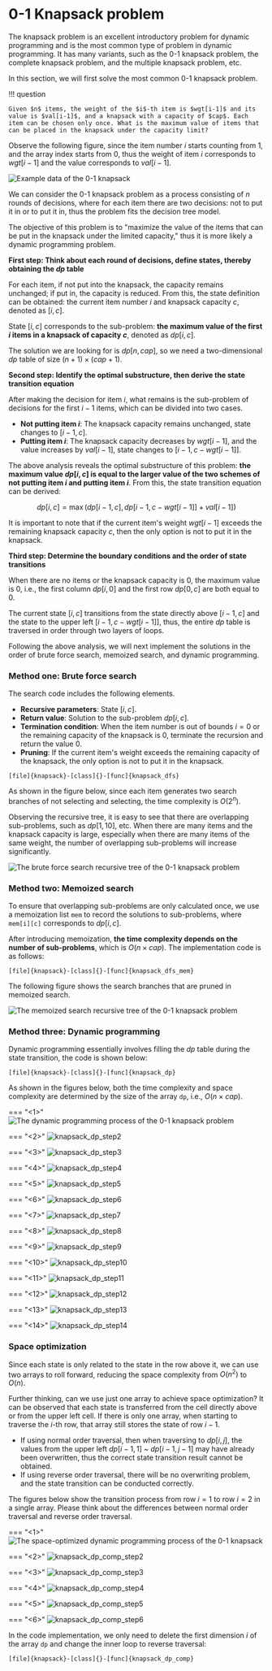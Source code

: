 # 0-1 Knapsack problem

The knapsack problem is an excellent introductory problem for dynamic programming and is the most common type of problem in dynamic programming. It has many variants, such as the 0-1 knapsack problem, the complete knapsack problem, and the multiple knapsack problem, etc.

In this section, we will first solve the most common 0-1 knapsack problem.

!!! question

    Given $n$ items, the weight of the $i$-th item is $wgt[i-1]$ and its value is $val[i-1]$, and a knapsack with a capacity of $cap$. Each item can be chosen only once. What is the maximum value of items that can be placed in the knapsack under the capacity limit?

Observe the following figure, since the item number $i$ starts counting from 1, and the array index starts from 0, thus the weight of item $i$ corresponds to $wgt[i-1]$ and the value corresponds to $val[i-1]$.

![Example data of the 0-1 knapsack](knapsack_problem.assets/knapsack_example.png)

We can consider the 0-1 knapsack problem as a process consisting of $n$ rounds of decisions, where for each item there are two decisions: not to put it in or to put it in, thus the problem fits the decision tree model.

The objective of this problem is to "maximize the value of the items that can be put in the knapsack under the limited capacity," thus it is more likely a dynamic programming problem.

**First step: Think about each round of decisions, define states, thereby obtaining the $dp$ table**

For each item, if not put into the knapsack, the capacity remains unchanged; if put in, the capacity is reduced. From this, the state definition can be obtained: the current item number $i$ and knapsack capacity $c$, denoted as $[i, c]$.

State $[i, c]$ corresponds to the sub-problem: **the maximum value of the first $i$ items in a knapsack of capacity $c$**, denoted as $dp[i, c]$.

The solution we are looking for is $dp[n, cap]$, so we need a two-dimensional $dp$ table of size $(n+1) \times (cap+1)$.

**Second step: Identify the optimal substructure, then derive the state transition equation**

After making the decision for item $i$, what remains is the sub-problem of decisions for the first $i-1$ items, which can be divided into two cases.

- **Not putting item $i$**: The knapsack capacity remains unchanged, state changes to $[i-1, c]$.
- **Putting item $i$**: The knapsack capacity decreases by $wgt[i-1]$, and the value increases by $val[i-1]$, state changes to $[i-1, c-wgt[i-1]]$.

The above analysis reveals the optimal substructure of this problem: **the maximum value $dp[i, c]$ is equal to the larger value of the two schemes of not putting item $i$ and putting item $i$**. From this, the state transition equation can be derived:

$$
dp[i, c] = \max(dp[i-1, c], dp[i-1, c - wgt[i-1]] + val[i-1])
$$

It is important to note that if the current item's weight $wgt[i - 1]$ exceeds the remaining knapsack capacity $c$, then the only option is not to put it in the knapsack.

**Third step: Determine the boundary conditions and the order of state transitions**

When there are no items or the knapsack capacity is $0$, the maximum value is $0$, i.e., the first column $dp[i, 0]$ and the first row $dp[0, c]$ are both equal to $0$.

The current state $[i, c]$ transitions from the state directly above $[i-1, c]$ and the state to the upper left $[i-1, c-wgt[i-1]]$, thus, the entire $dp$ table is traversed in order through two layers of loops.

Following the above analysis, we will next implement the solutions in the order of brute force search, memoized search, and dynamic programming.

### Method one: Brute force search

The search code includes the following elements.

- **Recursive parameters**: State $[i, c]$.
- **Return value**: Solution to the sub-problem $dp[i, c]$.
- **Termination condition**: When the item number is out of bounds $i = 0$ or the remaining capacity of the knapsack is $0$, terminate the recursion and return the value $0$.
- **Pruning**: If the current item's weight exceeds the remaining capacity of the knapsack, the only option is not to put it in the knapsack.

```src
[file]{knapsack}-[class]{}-[func]{knapsack_dfs}
```

As shown in the figure below, since each item generates two search branches of not selecting and selecting, the time complexity is $O(2^n)$.

Observing the recursive tree, it is easy to see that there are overlapping sub-problems, such as $dp[1, 10]$, etc. When there are many items and the knapsack capacity is large, especially when there are many items of the same weight, the number of overlapping sub-problems will increase significantly.

![The brute force search recursive tree of the 0-1 knapsack problem](knapsack_problem.assets/knapsack_dfs.png)

### Method two: Memoized search

To ensure that overlapping sub-problems are only calculated once, we use a memoization list `mem` to record the solutions to sub-problems, where `mem[i][c]` corresponds to $dp[i, c]$.

After introducing memoization, **the time complexity depends on the number of sub-problems**, which is $O(n \times cap)$. The implementation code is as follows:

```src
[file]{knapsack}-[class]{}-[func]{knapsack_dfs_mem}
```

The following figure shows the search branches that are pruned in memoized search.

![The memoized search recursive tree of the 0-1 knapsack problem](knapsack_problem.assets/knapsack_dfs_mem.png)

### Method three: Dynamic programming

Dynamic programming essentially involves filling the $dp$ table during the state transition, the code is shown below:

```src
[file]{knapsack}-[class]{}-[func]{knapsack_dp}
```

As shown in the figures below, both the time complexity and space complexity are determined by the size of the array `dp`, i.e., $O(n \times cap)$.

=== "<1>"
    ![The dynamic programming process of the 0-1 knapsack problem](knapsack_problem.assets/knapsack_dp_step1.png)

=== "<2>"
    ![knapsack_dp_step2](knapsack_problem.assets/knapsack_dp_step2.png)

=== "<3>"
    ![knapsack_dp_step3](knapsack_problem.assets/knapsack_dp_step3.png)

=== "<4>"
    ![knapsack_dp_step4](knapsack_problem.assets/knapsack_dp_step4.png)

=== "<5>"
    ![knapsack_dp_step5](knapsack_problem.assets/knapsack_dp_step5.png)

=== "<6>"
    ![knapsack_dp_step6](knapsack_problem.assets/knapsack_dp_step6.png)

=== "<7>"
    ![knapsack_dp_step7](knapsack_problem.assets/knapsack_dp_step7.png)

=== "<8>"
    ![knapsack_dp_step8](knapsack_problem.assets/knapsack_dp_step8.png)

=== "<9>"
    ![knapsack_dp_step9](knapsack_problem.assets/knapsack_dp_step9.png)

=== "<10>"
    ![knapsack_dp_step10](knapsack_problem.assets/knapsack_dp_step10.png)

=== "<11>"
    ![knapsack_dp_step11](knapsack_problem.assets/knapsack_dp_step11.png)

=== "<12>"
    ![knapsack_dp_step12](knapsack_problem.assets/knapsack_dp_step12.png)

=== "<13>"
    ![knapsack_dp_step13](knapsack_problem.assets/knapsack_dp_step13.png)

=== "<14>"
    ![knapsack_dp_step14](knapsack_problem.assets/knapsack_dp_step14.png)

### Space optimization

Since each state is only related to the state in the row above it, we can use two arrays to roll forward, reducing the space complexity from $O(n^2)$ to $O(n)$.

Further thinking, can we use just one array to achieve space optimization? It can be observed that each state is transferred from the cell directly above or from the upper left cell. If there is only one array, when starting to traverse the $i$-th row, that array still stores the state of row $i-1$.

- If using normal order traversal, then when traversing to $dp[i, j]$, the values from the upper left $dp[i-1, 1]$ ~ $dp[i-1, j-1]$ may have already been overwritten, thus the correct state transition result cannot be obtained.
- If using reverse order traversal, there will be no overwriting problem, and the state transition can be conducted correctly.

The figures below show the transition process from row $i = 1$ to row $i = 2$ in a single array. Please think about the differences between normal order traversal and reverse order traversal.

=== "<1>"
    ![The space-optimized dynamic programming process of the 0-1 knapsack](knapsack_problem.assets/knapsack_dp_comp_step1.png)

=== "<2>"
    ![knapsack_dp_comp_step2](knapsack_problem.assets/knapsack_dp_comp_step2.png)

=== "<3>"
    ![knapsack_dp_comp_step3](knapsack_problem.assets/knapsack_dp_comp_step3.png)

=== "<4>"
    ![knapsack_dp_comp_step4](knapsack_problem.assets/knapsack_dp_comp_step4.png)

=== "<5>"
    ![knapsack_dp_comp_step5](knapsack_problem.assets/knapsack_dp_comp_step5.png)

=== "<6>"
    ![knapsack_dp_comp_step6](knapsack_problem.assets/knapsack_dp_comp_step6.png)

In the code implementation, we only need to delete the first dimension $i$ of the array `dp` and change the inner loop to reverse traversal:

```src
[file]{knapsack}-[class]{}-[func]{knapsack_dp_comp}
```

